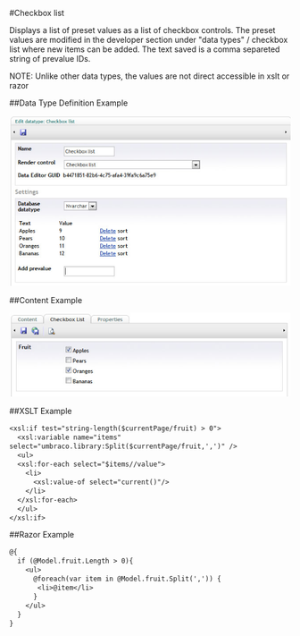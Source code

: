#Checkbox list

Displays a list of preset values as a list of checkbox controls. The preset values are modified in the developer section under "data types" / checkbox list where new items can be added. The text saved is a comma separeted string of prevalue IDs. 

NOTE: Unlike other data types, the values are not direct accessible in xslt or razor

##Data Type Definition Example

![Approved Color Data Type Definition](images/CheckBox-List-DataType.jpg?raw=true)

##Content Example

![Approved Color Data Type Definition](images/CheckBox-List-Content.jpg?raw=true)

##XSLT Example

	<xsl:if test="string-length($currentPage/fruit) > 0">  
	  <xsl:variable name="items" select="umbraco.library:Split($currentPage/fruit,',')" />  
	  <ul>  
	  <xsl:for-each select="$items//value">
	    <li>
	      <xsl:value-of select="current()"/>
	    </li>
	  </xsl:for-each>
	  </ul>    
	</xsl:if>

##Razor Example

	@{
	  if (@Model.fruit.Length > 0){
	    <ul>                                                        
	      @foreach(var item in @Model.fruit.Split(',')) { 
	       <li>@item</li>
	      }
	    </ul>                                                                                        
	  }
	}